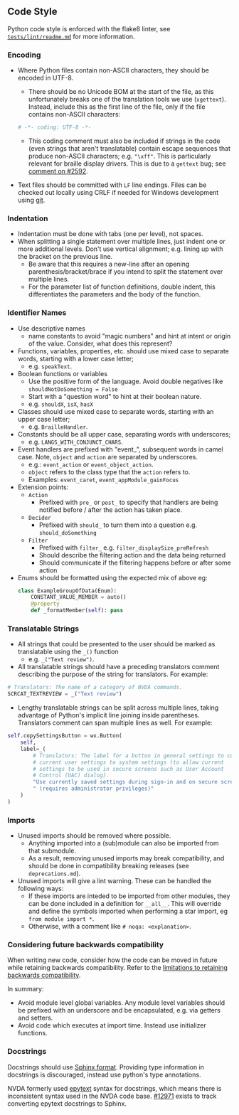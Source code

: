 ## Code Style

Python code style is enforced with the flake8 linter, see [`tests/lint/readme.md`](https://github.com/nvaccess/nvda/tree/master/tests/lint/readme.md) for more information.

### Encoding

* Where Python files contain non-ASCII characters, they should be encoded in UTF-8.
  * There should be no Unicode BOM at the start of the file, as this unfortunately breaks one of the translation tools we use (`xgettext`).
  Instead, include this as the first line of the file, only if the file contains non-ASCII characters:

  ```py
  # -*- coding: UTF-8 -*-
  ```

  * This coding comment must also be included if strings in the code (even strings that aren't translatable) contain escape sequences that produce non-ASCII characters; e.g. `"\xff"`.
    This is particularly relevant for braille display drivers.
    This is due to a `gettext` bug; see [comment on #2592](https://github.com/nvaccess/nvda/issues/2592#issuecomment-155299911).
* Text files should be committed with `LF` line endings.
Files can be checked out locally using CRLF if needed for Windows development using [git](https://git-scm.com/book/en/v2/Customizing-Git-Git-Configuration#_core_autocrlf).

### Indentation
* Indentation must be done with tabs (one per level), not spaces.
* When splitting a single statement over multiple lines, just indent one or more additional levels.
  Don't use vertical alignment; e.g. lining up with the bracket on the previous line.
  - Be aware that this requires a new-line after an opening parenthesis/bracket/brace if you intend
    to split the statement over multiple lines.
  - For the parameter list of function definitions, double indent, this differentiates the
    parameters and the body of the function.

### Identifier Names
* Use descriptive names
  - name constants to avoid "magic numbers" and hint at intent or origin of the value.
    Consider, what does this represent?
* Functions, variables, properties, etc. should use mixed case to separate words, starting with a lower case letter;
  - e.g. `speakText`.
* Boolean functions or variables
  - Use the positive form of the language.
    Avoid double negatives like `shouldNotDoSomething = False`
  - Start with a "question word" to hint at their boolean nature.
  - e.g. `shouldX`, `isX`, `hasX`
* Classes should use mixed case to separate words, starting with an upper case letter;
  - e.g. `BrailleHandler`.
* Constants should be all upper case, separating words with underscores;
  - e.g. `LANGS_WITH_CONJUNCT_CHARS`.
* Event handlers are prefixed with "event_", subsequent words in camel case.
  Note, `object` and `action` are separated by underscores.
  - e.g.: `event_action` or `event_object_action`.
  - `object` refers to the class type that the `action` refers to.
  - Examples: `event_caret`, `event_appModule_gainFocus`
* Extension points:
  * `Action`
    - Prefixed with `pre_` or `post_` to specify that handlers are being notified before / after the
      action has taken place.
  * `Decider`
    - Prefixed with `should_` to turn them into a question e.g. `should_doSomething`
  * `Filter`
    - Prefixed with `filter_` e.g. `filter_displaySize_preRefresh`
    - Should describe the filtering action and the data being returned
    - Should communicate if the filtering happens before or after some action
* Enums should be formatted using the expected mix of above eg:
  ```python
  class ExampleGroupOfData(Enum):
      CONSTANT_VALUE_MEMBER = auto()
      @property
      def _formatMember(self): pass
  ```

### Translatable Strings
* All strings that could be presented to the user should be marked as translatable using the `_()` function
  - e.g. `_("Text review")`.
* All translatable strings should have a preceding translators comment describing the purpose of the string for translators.
For example:
```py
# Translators: The name of a category of NVDA commands.
SCRCAT_TEXTREVIEW = _("Text review")
```
* Lengthy translatable strings can be split across multiple lines, taking advantage of Python's implicit line joining inside parentheses.
Translators comment can span multiple lines as well.
For example:
```py
self.copySettingsButton = wx.Button(
	self,
	label=_(
		# Translators: The label for a button in general settings to copy
		# current user settings to system settings (to allow current
		# settings to be used in secure screens such as User Account
		# Control (UAC) dialog).
		"Use currently saved settings during sign-in and on secure screens"
		" (requires administrator privileges)"
	)
)
```

### Imports
* Unused imports should be removed where possible.
  - Anything imported into a (sub)module can also be imported from that submodule.
  - As a result, removing unused imports may break compatibility, and should be done in compatibility breaking releases (see `deprecations.md`).
* Unused imports will give a lint warning. These can be handled the following ways: 
  - If these imports are inteded to be imported from other modules, they can be done included in a definition for `__all__`. This will override and define the symbols imported when performing a star import, eg `from module import *`.
  - Otherwise, with a comment like `# noqa: <explanation>`.

### Considering future backwards compatibility

When writing new code, consider how the code can be moved in future while retaining backwards compatibility.
Refer to the [limitations to retaining backwards compatibility](./deprecations.md#limitations-to-retaining-backwards-compatibility).

In summary:
- Avoid module level global variables.
Any module level variables should be prefixed with an underscore and be encapsulated, e.g. via getters and setters.
- Avoid code which executes at import time.
Instead use initializer functions.

### Docstrings

Docstrings should use [Sphinx format](https://sphinx-rtd-tutorial.readthedocs.io/en/latest/docstrings.html).
Providing type information in docstrings is discouraged, instead use python's type annotations.

NVDA formerly used [epytext](https://epydoc.sourceforge.net/manual-epytext.html) syntax for docstrings, which means there is inconsistent syntax used in the NVDA code base.
[#12971](https://github.com/nvaccess/nvda/issues/12971) exists to track converting epytext docstrings to Sphinx.
